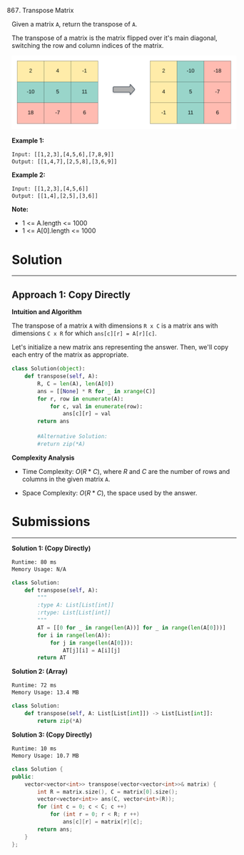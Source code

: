 867. Transpose Matrix

Given a matrix `A`, return the transpose of `A`.

The transpose of a matrix is the matrix flipped over it's main diagonal, switching the row and column indices of the matrix.

![867_hint_transpose.png](img/867_hint_transpose.png)

**Example 1:**
```
Input: [[1,2,3],[4,5,6],[7,8,9]]
Output: [[1,4,7],[2,5,8],[3,6,9]]
```

**Example 2:**
```
Input: [[1,2,3],[4,5,6]]
Output: [[1,4],[2,5],[3,6]]
```

**Note:**

* 1 <= A.length <= 1000
* 1 <= A[0].length <= 1000

# Solution
---
## Approach 1: Copy Directly
**Intuition and Algorithm**

The transpose of a matrix `A` with dimensions `R x C` is a matrix ans with dimensions `C x R` for which `ans[c][r] = A[r][c]`.

Let's initialize a new matrix ans representing the answer. Then, we'll copy each entry of the matrix as appropriate.

```python
class Solution(object):
    def transpose(self, A):
        R, C = len(A), len(A[0])
        ans = [[None] * R for _ in xrange(C)]
        for r, row in enumerate(A):
            for c, val in enumerate(row):
                ans[c][r] = val
        return ans

        #Alternative Solution:
        #return zip(*A)
```

**Complexity Analysis**

* Time Complexity: $O(R * C)$, where $R$ and $C$ are the number of rows and columns in the given matrix `A`.

* Space Complexity: $O(R * C)$, the space used by the answer.

# Submissions
---
**Solution 1: (Copy Directly)**
```
Runtime: 80 ms
Memory Usage: N/A
```
```python
class Solution:
    def transpose(self, A):
        """
        :type A: List[List[int]]
        :rtype: List[List[int]]
        """
        AT = [[0 for _ in range(len(A))] for _ in range(len(A[0]))]
        for i in range(len(A)):
            for j in range(len(A[0])):
                AT[j][i] = A[i][j]
        return AT
```

**Solution 2: (Array)**
```
Runtime: 72 ms
Memory Usage: 13.4 MB
```
```python
class Solution:
    def transpose(self, A: List[List[int]]) -> List[List[int]]:
        return zip(*A)
```

**Solution 3: (Copy Directly)**
```
Runtime: 10 ms
Memory Usage: 10.7 MB
```
```c++
class Solution {
public:
    vector<vector<int>> transpose(vector<vector<int>>& matrix) {
        int R = matrix.size(), C = matrix[0].size();
        vector<vector<int>> ans(C, vector<int>(R));
        for (int c = 0; c < C; c ++)
            for (int r = 0; r < R; r ++)
                ans[c][r] = matrix[r][c];
        return ans;
    }
};
```
